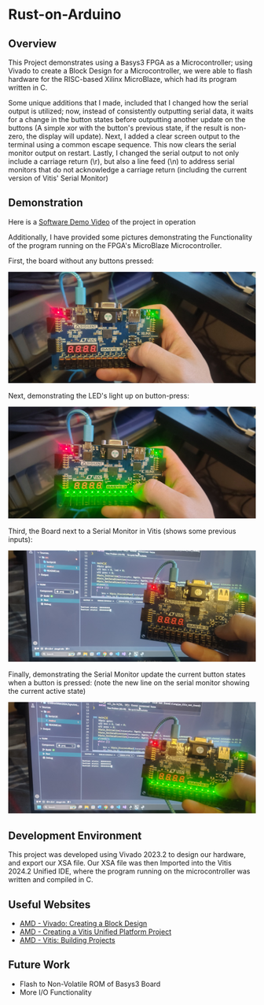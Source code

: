 # Rust-on-Arduino
## Overview

This Project demonstrates using a Basys3 FPGA as a Microcontroller; using Vivado to create a Block Design for a
Microcontroller, we were able to flash hardware for the RISC-based Xilinx MicroBlaze, which had its program
written in C.

Some unique additions that I made, included that I changed how the serial output is utilized;
now, instead of consistently outputting serial data, it waits for a change in the button states before outputting another
update on the buttons (A simple xor with the button's previous state, if the result is non-zero, the display will update). Next, I added a clear screen output to the terminal
using a common escape sequence. This now clears the serial monitor output on restart. Lastly, I changed the
serial output to not only include a carriage return (\r), but also a line feed (\n) to address serial monitors that do not acknowledge a carriage return 
(including the current version of Vitis' Serial Monitor) 


## Demonstration

Here is a [Software Demo Video](https://youtu.be/APoEbTP7JAo) of the project in operation

Additionally, I have provided some pictures demonstrating the Functionality of the program running
on the FPGA's MicroBlaze Microcontroller.

First, the board without any buttons pressed:

![](media/img_1.jpg)

Next, demonstrating the LED's light up on button-press:

![](media/IMG_2.jpg)

Third, the Board next to a Serial Monitor in Vitis (shows some previous inputs):

![](media/IMG_3.jpg)

Finally, demonstrating the Serial Monitor update the current button states when a button is pressed:
(note the new line on the serial monitor showing the current active state)

![](media/IMG_4.jpg)

## Development Environment

This project was developed using Vivado 2023.2 to design our hardware, and export our XSA file. Our
XSA file was then Imported into the Vitis 2024.2 Unified IDE, where the program running on the microcontroller was written and compiled in C.

## Useful Websites


- [AMD - Vivado: Creating a Block Design](https://docs.amd.com/r/en-US/ug994-vivado-ip-subsystems/Creating-a-Block-Design?tocId=nV0tKs8Tvl5waptIzDxHqw)
- [AMD - Creating a Vitis Unified Platform Project](https://docs.amd.com/r/2024.1-English/ug1165-zynq-embedded-design-tutorial/Creating-a-Vitis-Unified-Platform-Project)
- [AMD - Vitis: Building Projects](https://docs.amd.com/r/en-US/ug1400-vitis-embedded/Building-Projects)

## Future Work

- Flash to Non-Volatile ROM of Basys3 Board
- More I/O Functionality